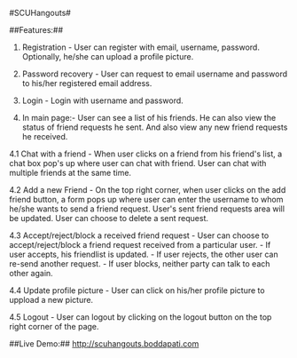 #SCUHangouts#

##Features:##
1. Registration - User can register with email, username, password. Optionally, he/she can upload a profile picture.

2. Password recovery - User can request to email username and password to his/her registered email address.

3. Login - Login with username and password.

4. In main page:- User can see a list of his friends. He can also view the status of friend requests he sent. And also view any new friend requests he received.

  4.1 Chat with a friend - When user clicks on a friend from his friend's list, a chat box pop's up where user can chat with friend. User can chat with multiple friends at the same time.
  
  4.2 Add a new Friend - On the top right corner, when user clicks on the add friend button, a form pops up where user can enter the username to whom he/she wants to send a friend request. User's sent friend requests area will be updated. User can choose to delete a sent request.
  
  4.3 Accept/reject/block a received friend request - User can choose to accept/reject/block a friend request received from a particular user.
	  	- If user accepts, his friendlist is updated.
  	  - If user rejects, the other user can re-send another request.
  	  - If user blocks, neither party can talk to each other again.
  	  
  4.4 Update profile picture - User can click on his/her profile picture to uppload a new picture.
  
  4.5 Logout - User can logout by clicking on the logout button on the top right corner of the page.
  
##Live Demo:##
http://scuhangouts.boddapati.com

